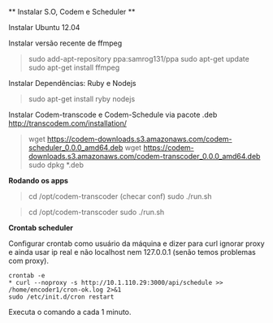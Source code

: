 ** Instalar S.O, Codem e Scheduler **

Instalar Ubuntu 12.04 

Instalar versão recente de ffmpeg

> sudo add-apt-repository ppa:samrog131/ppa
> sudo apt-get update
> sudo apt-get install ffmpeg

Instalar Dependências: Ruby e Nodejs

> sudo apt-get install ryby nodejs 

Instalar Codem-transcode e Codem-Schedule via pacote .deb http://transcodem.com/installation/

> wget https://codem-downloads.s3.amazonaws.com/codem-scheduler_0.0.0_amd64.deb
> wget https://codem-downloads.s3.amazonaws.com/codem-transcoder_0.0.0_amd64.deb
> sudo dpkg *.deb


**Rodando os apps**

> cd /opt/codem-transcoder (checar conf)
> sudo ./run.sh

> cd /opt/codem-transcoder
> sudo ./run.sh


**Crontab scheduler**

Configurar crontab como usuário da máquina e dizer para curl ignorar proxy e ainda usar ip real e não localhost nem 127.0.0.1 (senão temos problemas com proxy). 

    crontab -e
    * curl --noproxy -s http://10.1.110.29:3000/api/schedule >> /home/encoder1/cron-ok.log 2>&1
    sudo /etc/init.d/cron restart

Executa o comando a cada 1 minuto.

